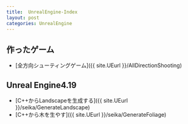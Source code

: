 ```yaml
---
title:  UnrealEngine-Index
layout: post
categories: UnrealEngine
---
```


<h2 id=toc>作ったゲーム</h2>

* [全方向シューティングゲーム]({{ site.UEurl }}/AllDirectionShooting)

<h2 id=toc>Unreal Engine4.19</h2>

* [C++からLandscapeを生成する]({{ site.UEurl }}/seika/GenerateLandscape)
* [C++から木を生やす]({{ site.UEurl }}/seika/GenerateFoliage)